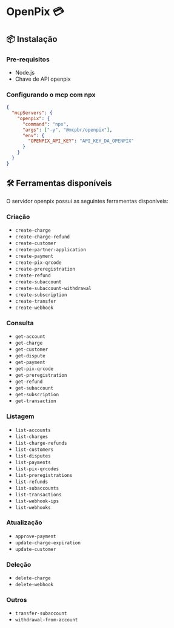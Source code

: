 # OpenPix 💳

## 📦 Instalação

### Pre-requisitos

- Node.js
- Chave de API openpix

### Configurando o mcp com npx

```json
{
  "mcpServers": {
    "openpix": {
      "command": "npx",
      "args": ["-y", "@mcpbr/openpix"],
      "env": {
        "OPENPIX_API_KEY": "API_KEY_DA_OPENPIX"
      }
    }
  }
}
```

## 🛠️ Ferramentas disponíveis

O servidor openpix possui as seguintes ferramentas disponíveis:

### Criação
- `create-charge`
- `create-charge-refund`
- `create-customer`
- `create-partner-application`
- `create-payment`
- `create-pix-qrcode`
- `create-preregistration`
- `create-refund`
- `create-subaccount`
- `create-subaccount-withdrawal`
- `create-subscription`
- `create-transfer`
- `create-webhook`

### Consulta
- `get-account`
- `get-charge`
- `get-customer`
- `get-dispute`
- `get-payment`
- `get-pix-qrcode`
- `get-preregistration`
- `get-refund`
- `get-subaccount`
- `get-subscription`
- `get-transaction`

### Listagem
- `list-accounts`
- `list-charges`
- `list-charge-refunds`
- `list-customers`
- `list-disputes`
- `list-payments`
- `list-pix-qrcodes`
- `list-preregistrations`
- `list-refunds`
- `list-subaccounts`
- `list-transactions`
- `list-webhook-ips`
- `list-webhooks`

### Atualização
- `approve-payment`
- `update-charge-expiration`
- `update-customer`

### Deleção
- `delete-charge`
- `delete-webhook`

### Outros
- `transfer-subaccount`
- `withdrawal-from-account`

